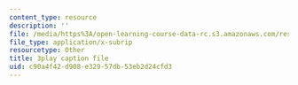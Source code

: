 ```yaml
---
content_type: resource
description: ''
file: /media/https%3A/open-learning-course-data-rc.s3.amazonaws.com/res-15-003-shaping-the-future-of-work-15-662x-spring-2016/c90a4f42d908e32957db53eb2d24cfd3_yGvxqV-qpQ8.srt
file_type: application/x-subrip
resourcetype: Other
title: 3play caption file
uid: c90a4f42-d908-e329-57db-53eb2d24cfd3
---
```

